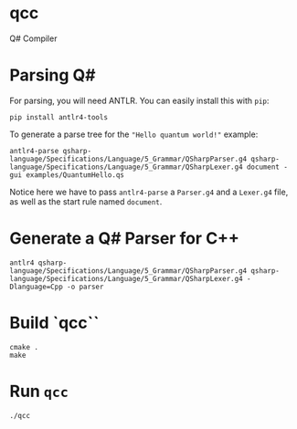 # qcc
Q# Compiler

# Parsing Q#
For parsing, you will need ANTLR. You can easily install this with `pip`:
```
pip install antlr4-tools
```

To generate a parse tree for the `"Hello quantum world!"` example:
```
antlr4-parse qsharp-language/Specifications/Language/5_Grammar/QSharpParser.g4 qsharp-language/Specifications/Language/5_Grammar/QSharpLexer.g4 document -gui examples/QuantumHello.qs 
```
Notice here we have to pass `antlr4-parse` a `Parser.g4` and a `Lexer.g4` file, as well as the start rule named `document`.

# Generate a Q# Parser for C++
```
antlr4 qsharp-language/Specifications/Language/5_Grammar/QSharpParser.g4 qsharp-language/Specifications/Language/5_Grammar/QSharpLexer.g4 -Dlanguage=Cpp -o parser
```

# Build `qcc``
```
cmake .
make
```

# Run `qcc`
```
./qcc
```
